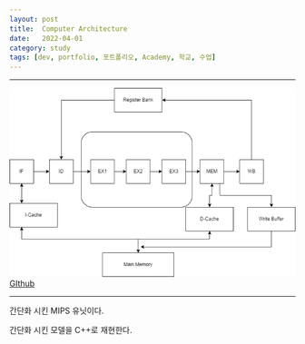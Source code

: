 ```yaml
---
layout: post
title:  Computer Architecture
date:   2022-04-01
category: study
tags: [dev, portfolio, 포트폴리오, Academy, 학교, 수업]
---
```



---

![Alt text](../../assets/img/study/SimpleMIPS.png)
[GIthub]()

---

간단화 시킨 MIPS 유닛이다.

간단화 시킨 모델을 C++로 재현한다.

